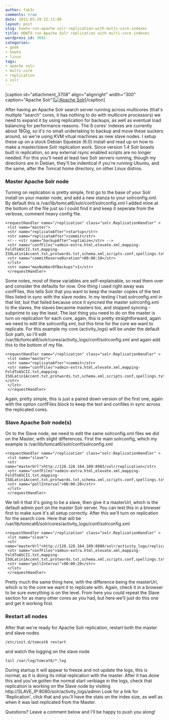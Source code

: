 ```yaml
---
author: fak3r
comments: true
date: 2012-03-29 22:13:08
layout: post
slug: howto-run-apache-solr-replication-with-multi-core-indexes
title: HOWTO run Apache Solr replication with multi-core indexes
wordpress_id: 3691
categories:
- geek
- howto
- linux
tags:
- apache solr
- multi-core
- replication
- solr
---
```


[caption id="attachment_3708" align="alignright" width="300" caption="Apache Solr"][![Apache Solr](http://fak3r.com/wp-content/blogs.dir/12/files/logo_apache_solr-300x151.png)](http://fak3r.com/2012/03/29/howto-run-apache-solr-replication-with-multi-core-indexes/logo_apache_solr/)[/caption]

After having an Apache Solr search server running across multicores (that's multiple "search" cores, it has nothing to do with multicore processors) we need to expand it by using replication for backups, as well as eventual load balancing for performance reasons. The 8 cores' indexes are currently about 18Gig, so it's no small undertaking to backup and move these suckers around, so we're using KVM vitual machines as new slave nodes. I setup these up on a stock Debian Squeeze (6.0) install and read up on how to make a master/slave Solr replication work. Since version 1.4 Solr boasts built in replication, so any external rsync enabled scripts are no longer needed. For this you'll need at least two Solr servers running, though my directions are in Debian, they'll be indentical if you're running Ubuntu, and the same, after the Tomcat home directory, on other Linux distros. <!-- more -->


### Master Apache Solr node


Turning on replication is pretty simple, first go to the base of your Solr install on your master node, and add a new stanza to your solrconfig.xml. By default this is /var/lib/tomcat6/solr/conf/solrconfig.xml I added mine at the bottom of the file just so I could find it and keep it seperate from the verbose, comment heavy config file.

    
    <requestHandler name="/replication" class="solr.ReplicationHandler" >
     <lst name="master">
     <str name="replicateAfter">startup</str>
     <str name="replicateAfter">commit</str>
     <!-- <str name="backupAfter">optimize</str> -->
     <str name="confFiles">admin-extra.html,elevate.xml,mapping-FoldToASCII.txt,mapping-ISOLatin1Accent.txt,protwords.txt,schema.xml,scripts.conf,spellings.txt,stopwords_en.txt,stopwords.txt,synonyms.txt</str>
     <str name="commitReserveDuration">00:00:10</str>
     </lst>
     <str name="maxNumberOfBackups">1</str>
     </requestHandler>


Some notes, most of these variables are self-explainable, so read them over and consider the defaults for now. One thing I used right away was confFiles, this tells Solr that you want to keep the master copies of the text files listed in sync with the slave nodes. In my testing I had solrconfig.xml in that list, but that failed because once it syncned the master solrconfig.xml to the slaves, the slaves becaome masters too, and stopped syncing - subprime to say the least. The last thing you need to do on the master is turn on replication for each core, again, this is pretty straightforward, again we need to edit the solrconfig.xml, but this time for the core we want to replicate. For this example my core (activity_logs) will be under the default Solr path, so I'll edit /var/lib/tomcat6/solr/cores/activity_logs/conf/solrconfig.xml and again add this to the bottom of my file.

    
    <requestHandler name="/replication" class="solr.ReplicationHandler" >
     <lst name="master">
     <str name="replicateAfter">commit</str>
     <str name="confFiles">admin-extra.html,elevate.xml,mapping-FoldToASCII.txt,mapping-ISOLatin1Accent.txt,protwords.txt,schema.xml,scripts.conf,spellings.txt,stopwords_en.txt,stopwords.txt,synonyms.txt</str></str>
     </lst>
     </requestHandler>


Again, pretty simple, this is just a paired down version of the first one, again with the option confFiles block to keep the text and confiles in sync across the replicated cores.


### Slave Apache Solr node(s)


On to the Slave node, we need to edit the same solrconfig.xml files we did on the Master, with slight differences. First the main solrconfig, which my example is /var/lib/tomcat6/solr/conf/solrconfig.xml

    
    <requestHandler name="/replication" class="solr.ReplicationHandler" >
     <lst name="slave">
     <str name="masterUrl">http://128.128.164.109:8983/solr/replication</str>
     <str name="confFiles">admin-extra.html,elevate.xml,mapping-FoldToASCII.txt,mapping-ISOLatin1Accent.txt,protwords.txt,schema.xml,scripts.conf,spellings.txt,stopwords_en.txt,stopwords.txt,synonyms.txt</str>
     <str name="pollInterval">00:00:20</str>
     </lst>
     </requestHandler>


We tell it that it's going to be a slave, then give it a masterUrl, which is the default admin port on the master Solr server. You can test this in a browser first to make sure it's all setup correctly. After this we'll turn on replication for the search core. Here that will be /var/lib/tomcat6/solr/cores/activity_logs/conf/solrconfig.xml

    
    <requestHandler name="/replication" class="solr.ReplicationHandler" >
     <lst name="slave">
     <str name="masterUrl">http://128.128.164.109:8080/solr/activity_logs/replication</str>
     <str name="confFiles">admin-extra.html,elevate.xml,mapping-FoldToASCII.txt,mapping-ISOLatin1Accent.txt,protwords.txt,schema.xml,scripts.conf,spellings.txt,stopwords_en.txt,stopwords.txt,synonyms.txt</str>
     <str name="pollInterval">00:00:20</str>
     </lst>
     </requestHandler>


Pretty much the same thing here, with the difference being the masterUrl, which is to the core we want it to replicate with. Again, check it in a browser to be sure everything is on the level. From here you could repeat the Slave section for as many other cores as you had, but here we'll just do this one and get it working first.


### Restart all nodes


After that we're ready for Apache Solr replication, restart both the master and slave nodes

    
    /etc/init.d/tomcat6 restart


and watch the logging on the slave node

    
    tail /var/log/tomcat6/*.log


During startup it will appear to freeze and not update the logs, this is normal, as it is doing its initial replication with the master. After it has done this and you've gotten the normal start verbiage in the logs, check that replication is working on the Slave node by visiting http://SLAVE_IP:8080/solr/activity_logs/admin Look for a link for 'Replication', click that and you'll have the stats on the index size, as well as when it was last replicated from the Master.

Questions? Leave a comment below and I'll be happy to push you along!
